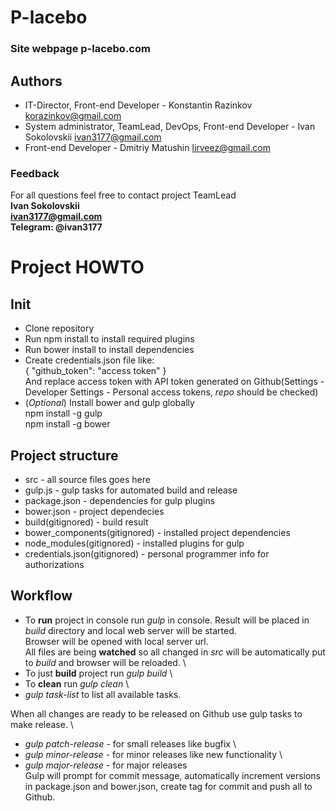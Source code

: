 # P-lacebo
### Site webpage p-lacebo.com

## Authors
- IT-Director, Front-end Developer - Konstantin Razinkov <korazinkov@gmail.com>
- System administrator, TeamLead, DevOps, Front-end Developer - Ivan Sokolovskii <ivan3177@gmail.com>
- Front-end Developer - Dmitriy Matushin <lirveez@gmail.com>

### Feedback
For all questions feel free to contact project TeamLead \
**Ivan Sokolovskii \
<ivan3177@gmail.com> \
Telegram: @ivan3177**


# Project HOWTO

## Init
* Clone repository
* Run npm install to install required plugins
* Run bower install to install dependencies
* Create credentials.json file like: \
{ "github_token": "access token" } \
And replace access token with API token generated on Github(Settings -
Developer Settings - Personal access tokens, *repo* should be checked)
* (*Optional*) Install bower and gulp globally \
npm install -g gulp \
npm install -g bower 


## Project structure
- src - all source files goes here
- gulp.js - gulp tasks for automated build and release
- package.json - dependencies for gulp plugins
- bower.json - project dependecies
- build(gitignored) - build result
- bower_components(gitignored) - installed project dependencies
- node_modules(gitignored) - installed plugins for gulp
- credentials.json(gitignored) - personal programmer info for authorizations

## Workflow
- To **run** project in console run _gulp_ in console. Result will be 
placed in _build_ directory and local web server will be started. \
Browser will be opened with local server url. \
All files are being **watched** so all changed in _src_ will be 
automatically put to _build_ and browser will be reloaded. \
- To just **build** project run _gulp build_ \
- To **clean** run _gulp clean_ \
- _gulp task-list_ to list all available tasks.

When all changes are ready to be released on Github use gulp tasks 
to make release. \
* _gulp patch-release_ - for small releases like bugfix \
* _gulp minor-release_ - for minor releases like new functionality \
* _gulp major-release_ - for major releases \
Gulp will prompt for commit message, automatically increment versions
in package.json and bower.json, create tag for commit and push all to
Github.